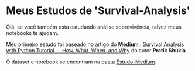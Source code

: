 # Meus Estudos de 'Survival-Analysis'

Olá, se você também esta estudando análise sobrevivência, talvez meus notebooks te ajudem.

Meu primeiro estudo foi baseado no artigo do **Medium** : <a href='https://medium.com/towards-artificial-intelligence/survival-analysis-with-python-tutorial-how-what-when-and-why-19a5cfb3c312'>Survival Analysis with Python Tutorial — How, What, When, and Why</a> do autor **Pratik Shukla**.

O dataset e notebook se encontram na pasta <a href='https://github.com/datachemistry/Estudos-Survival-Analysis/tree/main/Estudo-Medium'>Estudo-Medium</a>.
